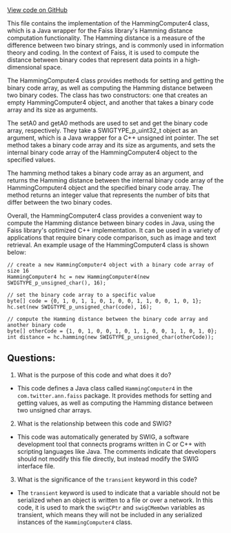 [View code on GitHub](https://github.com/misbahsy/the-algorithm/ann/src/main/java/com/twitter/ann/faiss/swig/HammingComputer4.java)

This file contains the implementation of the HammingComputer4 class, which is a Java wrapper for the Faiss library's Hamming distance computation functionality. The Hamming distance is a measure of the difference between two binary strings, and is commonly used in information theory and coding. In the context of Faiss, it is used to compute the distance between binary codes that represent data points in a high-dimensional space.

The HammingComputer4 class provides methods for setting and getting the binary code array, as well as computing the Hamming distance between two binary codes. The class has two constructors: one that creates an empty HammingComputer4 object, and another that takes a binary code array and its size as arguments.

The setA0 and getA0 methods are used to set and get the binary code array, respectively. They take a SWIGTYPE_p_uint32_t object as an argument, which is a Java wrapper for a C++ unsigned int pointer. The set method takes a binary code array and its size as arguments, and sets the internal binary code array of the HammingComputer4 object to the specified values.

The hamming method takes a binary code array as an argument, and returns the Hamming distance between the internal binary code array of the HammingComputer4 object and the specified binary code array. The method returns an integer value that represents the number of bits that differ between the two binary codes.

Overall, the HammingComputer4 class provides a convenient way to compute the Hamming distance between binary codes in Java, using the Faiss library's optimized C++ implementation. It can be used in a variety of applications that require binary code comparison, such as image and text retrieval. An example usage of the HammingComputer4 class is shown below:

```
// create a new HammingComputer4 object with a binary code array of size 16
HammingComputer4 hc = new HammingComputer4(new SWIGTYPE_p_unsigned_char(), 16);

// set the binary code array to a specific value
byte[] code = {0, 1, 0, 1, 1, 0, 1, 0, 0, 1, 1, 0, 0, 1, 0, 1};
hc.set(new SWIGTYPE_p_unsigned_char(code), 16);

// compute the Hamming distance between the binary code array and another binary code
byte[] otherCode = {1, 0, 1, 0, 0, 1, 0, 1, 1, 0, 0, 1, 1, 0, 1, 0};
int distance = hc.hamming(new SWIGTYPE_p_unsigned_char(otherCode));
```
## Questions: 
 1. What is the purpose of this code and what does it do?
- This code defines a Java class called `HammingComputer4` in the `com.twitter.ann.faiss` package. It provides methods for setting and getting values, as well as computing the Hamming distance between two unsigned char arrays.

2. What is the relationship between this code and SWIG?
- This code was automatically generated by SWIG, a software development tool that connects programs written in C or C++ with scripting languages like Java. The comments indicate that developers should not modify this file directly, but instead modify the SWIG interface file.

3. What is the significance of the `transient` keyword in this code?
- The `transient` keyword is used to indicate that a variable should not be serialized when an object is written to a file or over a network. In this code, it is used to mark the `swigCPtr` and `swigCMemOwn` variables as transient, which means they will not be included in any serialized instances of the `HammingComputer4` class.